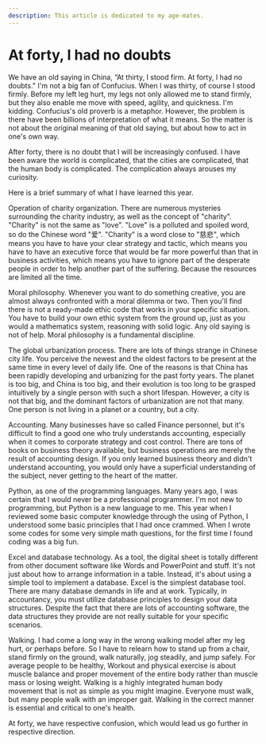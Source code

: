 ```yaml
---
description: This article is dedicated to my age-mates.
---
```


# At forty, I had no doubts

We have an old saying in China, “At thirty, I stood firm. At forty, I had no doubts." I'm not a big fan of Confucius. When I was thirty, of course I stood firmly. Before my left leg hurt, my legs not only allowed me to stand firmly, but they also enable me move with speed, agility, and quickness. I'm kidding. Confucius's old proverb is a metaphor. However, the problem is there have been billions of interpretation of what it means. So the matter is not about the original meaning of that old saying, but about how to act in one's own way.

After forty, there is no doubt that I will be increasingly confused. I have been aware the world is complicated, that the cities are complicated, that the human body is complicated. The complication always arouses my curiosity.

Here is a brief summary of what I have learned this year.

Operation of charity organization. There are numerous mysteries surrounding the charity industry, as well as the concept of "charity". "Charity" is not the same as "love". "Love" is a polluted and spoiled word, so do the Chinese word "爱". "Charity" is a word close to "慈悲", which means you have to have your clear strategy and tactic, which means you have to have an executive force that would be far more powerful than that in business activities, which means you have to ignore part of the desperate people in order to help another part of the suffering. Because the resources are limited all the time.

Moral philosophy. Whenever you want to do something creative, you are almost always confronted with a moral dilemma or two. Then you'll find there is not a ready-made ethic code that works in your specific situation. You have to build your own ethic system from the ground up, just as you would a mathematics system, reasoning with solid logic. Any old saying is not of help. Moral philosophy is a fundamental discipline.

The global urbanization process. There are lots of things strange in Chinese city life. You perceive the newest and the oldest factors to be present at the same time in every level of daily life. One of the reasons is that China has been rapidly developing and urbanizing for the past forty years. The planet is too big, and China is too big, and their evolution is too long to be grasped intuitively by a single person with such a short lifespan. However, a city is not that big, and the dominant factors of urbanization are not that many. One person is not living in a planet or a country, but a city.

Accounting. Many businesses have so called Finance personnel, but it's difficult to find a good one who truly understands accounting, especially when it comes to corporate strategy and cost control. There are tons of books on business theory available, but business operations are merely the result of accounting design. If you only learned business theory and didn't understand accounting, you would only have a superficial understanding of the subject, never getting to the heart of the matter.

Python, as one of the programming languages. Many years ago, I was certain that I would never be a professional programmer. I'm not new to programming, but Python is a new language to me. This year when I reviewed some basic computer knowledge through the using of Python, I understood some basic principles that I had once crammed. When I wrote some codes for some very simple math questions, for the first time I found coding was a big fun.

Excel and database technology. As a tool, the digital sheet is totally different from other document software like Words and PowerPoint and stuff. It's not just about how to arrange information in a table. Instead, it's about using a simple tool to implement a database. Excel is the simplest database tool. There are many database demands in life and at work. Typically, in accountancy, you must utilize database principles to design your data structures. Despite the fact that there are lots of accounting software, the data structures they provide are not really suitable for your specific scenarios.

Walking. I had come a long way in the wrong walking model after my leg hurt, or perhaps before. So I have to relearn how to stand up from a chair, stand firmly on the ground, walk naturally, jog steadily, and jump safely. For average people to be healthy, Workout and physical exercise is about muscle balance and proper movement of the entire body rather than muscle mass or losing weight. Walking is a highly integrated human body movement that is not as simple as you might imagine. Everyone must walk, but many people walk with an improper gait. Walking in the correct manner is essential and critical to one's health.

At forty, we have respective confusion, which would lead us go further in respective direction.&#x20;
